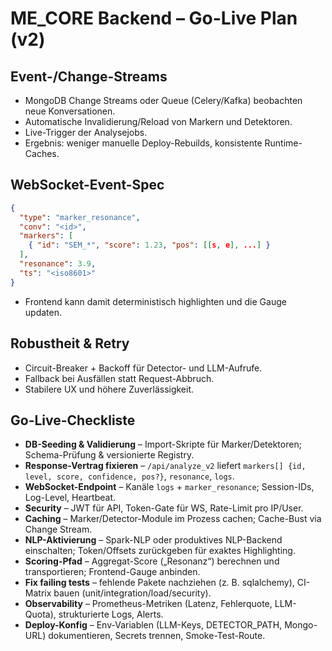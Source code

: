 # ME_CORE Backend – Go-Live Plan (v2)

## Event-/Change-Streams
- MongoDB Change Streams oder Queue (Celery/Kafka) beobachten neue Konversationen.
- Automatische Invalidierung/Reload von Markern und Detektoren.
- Live-Trigger der Analysejobs.
- Ergebnis: weniger manuelle Deploy-Rebuilds, konsistente Runtime-Caches.

## WebSocket-Event-Spec
```json
{
  "type": "marker_resonance",
  "conv": "<id>",
  "markers": [
    { "id": "SEM_*", "score": 1.23, "pos": [[s, e], ...] }
  ],
  "resonance": 3.9,
  "ts": "<iso8601>"
}
```
- Frontend kann damit deterministisch highlighten und die Gauge updaten.

## Robustheit & Retry
- Circuit-Breaker + Backoff für Detector- und LLM-Aufrufe.
- Fallback bei Ausfällen statt Request-Abbruch.
- Stabilere UX und höhere Zuverlässigkeit.

## Go-Live-Checkliste
- **DB-Seeding & Validierung** – Import-Skripte für Marker/Detektoren; Schema-Prüfung & versionierte Registry.
- **Response-Vertrag fixieren** – `/api/analyze_v2` liefert `markers[] {id, level, score, confidence, pos?}`, `resonance`, `logs`.
- **WebSocket-Endpoint** – Kanäle `logs` + `marker_resonance`; Session-IDs, Log-Level, Heartbeat.
- **Security** – JWT für API, Token-Gate für WS, Rate-Limit pro IP/User.
- **Caching** – Marker/Detector-Module im Prozess cachen; Cache-Bust via Change Stream.
- **NLP-Aktivierung** – Spark-NLP oder produktives NLP-Backend einschalten; Token/Offsets zurückgeben für exaktes Highlighting.
- **Scoring-Pfad** – Aggregat-Score („Resonanz“) berechnen und transportieren; Frontend-Gauge anbinden.
- **Fix failing tests** – fehlende Pakete nachziehen (z. B. sqlalchemy), CI-Matrix bauen (unit/integration/load/security).
- **Observability** – Prometheus-Metriken (Latenz, Fehlerquote, LLM-Quota), strukturierte Logs, Alerts.
- **Deploy-Konfig** – Env-Variablen (LLM-Keys, DETECTOR_PATH, Mongo-URL) dokumentieren, Secrets trennen, Smoke-Test-Route.
